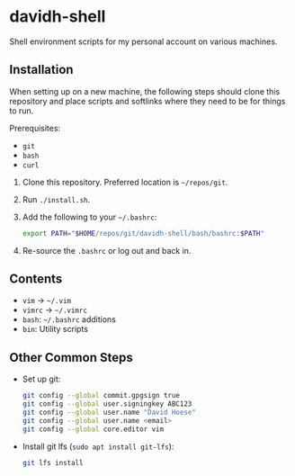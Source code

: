 # davidh-shell

Shell environment scripts for my personal account on various machines.

## Installation

When setting up on a new machine, the following steps should clone this
repository and place scripts and softlinks where they need to be for things to run.

Prerequisites:

* `git`
* `bash`
* `curl`

1. Clone this repository. Preferred location is `~/repos/git`.
2. Run `./install.sh`.
3. Add the following to your `~/.bashrc`:

   ```bash
   export PATH="$HOME/repos/git/davidh-shell/bash/bashrc:$PATH"
   ```
4. Re-source the `.bashrc` or log out and back in.

## Contents

* `vim` -> `~/.vim`
* `vimrc` -> `~/.vimrc`
* `bash`: `~/.bashrc` additions
* `bin`: Utility scripts

## Other Common Steps

* Set up git:

  ```bash
  git config --global commit.gpgsign true
  git config --global user.signingkey ABC123
  git config --global user.name "David Hoese"
  git config --global user.name <email>
  git config --global core.editor vim
  ```

* Install git lfs (`sudo apt install git-lfs`):

  ```bash
  git lfs install
  ```

